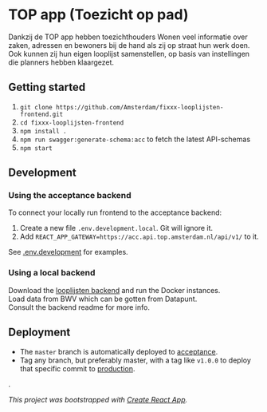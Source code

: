 # TOP app (Toezicht op pad)

Dankzij de TOP app hebben toezichthouders Wonen veel informatie over zaken, adressen en bewoners bij de hand als zij op straat
hun werk doen. Ook kunnen zij hun eigen looplijst samenstellen, op basis van instellingen die planners hebben
klaargezet.

## Getting started

1. `git clone https://github.com/Amsterdam/fixxx-looplijsten-frontend.git`
1. `cd fixxx-looplijsten-frontend`
1. `npm install .`
1. `npm run swagger:generate-schema:acc` to fetch the latest API-schemas
1. `npm start`

## Development

### Using the acceptance backend

To connect your locally run frontend to the acceptance backend:

1. Create a new file `.env.development.local`. Git will ignore it.
1. Add `REACT_APP_GATEWAY=https://acc.api.top.amsterdam.nl/api/v1/` to it.

See [.env.development](https://github.com/Amsterdam/fixxx-looplijsten-frontend/blob/master/.env.development) for
examples.

### Using a local backend

Download the [looplijsten backend](https://github.com/Amsterdam/fixxx-looplijsten-backend) and run the Docker
instances.<br />
Load data from BWV which can be gotten from Datapunt.<br />
Consult the backend readme for more info.<br />

## Deployment

- The `master` branch is automatically deployed to [acceptance](https://acc.top.amsterdam.nl/).
- Tag any branch, but preferably master, with a tag like `v1.0.0` to deploy that specific commit
  to [production](https://top.amsterdam.nl/).

.

_This project was bootstrapped with [Create React App](https://github.com/facebook/create-react-app)._
